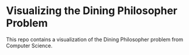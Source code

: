 # Visualizing the Dining Philosopher Problem

This repo contains a visualization of the Dining Philosopher problem from Computer Science.